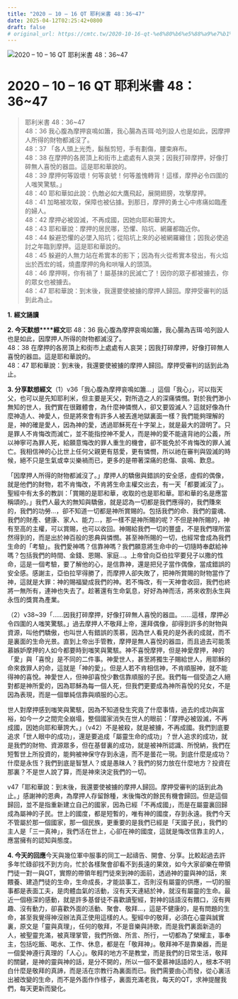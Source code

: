 ```yaml
---
title: "2020 – 10 – 16 QT 耶利米書 48：36~47"
date: 2025-04-12T02:25:42+0800
draft: false
# original_url: https://cmtc.tw/2020-10-16-qt-%e8%80%b6%e5%88%a9%e7%b1%b3%e6%9b%b8-48%ef%bc%9a3647
---
```


![2020 – 10 – 16 QT 耶利米書 48：36\~47](/images/qt.jpg   "2020 – 10 – 16 QT 耶利米書 48：36\~47")

# 2020 – 10 – 16 QT 耶利米書 48：36\~47

> 耶利米書 48：36\~47  
> 48：36 我心腹為摩押哀鳴如簫，我心腸為吉珥‧哈列設人也是如此，因摩押人所得的財物都滅沒了。  
> 48：37 「各人頭上光禿，鬍鬚剪短，手有劃傷，腰束麻布。  
> 48：38 在摩押的各房頂上和街市上處處有人哀哭；因我打碎摩押，好像打碎無人喜悅的器皿。這是耶和華說的。  
> 48：39 摩押何等毀壞！何等哀號！何等羞愧轉背！這樣，摩押必令四圍的人嗤笑驚駭。」  
> 48：40 耶和華如此說：仇敵必如大鷹飛起，展開翅膀，攻擊摩押。  
> 48：41 加略被攻取，保障也被佔據。到那日，摩押的勇士心中疼痛如臨產的婦人。  
> 48：42 摩押必被毀滅，不再成國，因她向耶和華誇大。  
> 48：43 耶和華說：摩押的居民哪，恐懼、陷坑、網羅都臨近你。  
> 48：44 躲避恐懼的必墜入陷坑；從陷坑上來的必被網羅纏住；因我必使追討之年臨到摩押。這是耶和華說的。  
> 48：45 躲避的人無力站在希實本的影下；因為有火從希實本發出，有火焰出於西宏的城，燒盡摩押的角和哄嚷人的頭頂。  
> 48：46 摩押啊，你有禍了！屬基抹的民滅亡了！因你的眾子都被擄去，你的眾女也被擄去。  
> 48：47 耶和華說：到末後，我還要使被擄的摩押人歸回。摩押受審判的話到此為止。

**1.** **經文誦讀**

**2. 今天默想****經文**耶 48：36 我心腹為摩押哀鳴如簫，我心腸為吉珥‧哈列設人也是如此，因摩押人所得的財物都滅沒了。  
48：38 在摩押的各房頂上和街市上處處有人哀哭；因我打碎摩押，好像打碎無人喜悅的器皿。這是耶和華說的。  
48：47 耶和華說：到末後，我還要使被擄的摩押人歸回。摩押受審判的話到此為止。

**3. 分享默想經文**（1）v36「我心腹為摩押哀鳴如簫…」這個「我心」，可以指天父，也可以是先知耶利米，但主要是天父，對所造之人的深痛憐憫。對於我們渺小無知的世人，我們實在很難體會，為什麼神憐憫人，卻又要毀滅人？這就好像為什麼神造人、神愛人，但是將來會有許多人被丟進地獄裏面一樣？我們能夠理解的是，神的確是愛人，因為神的愛，透過耶穌死在十字架上，就是最大的證明了。只是罪人不肯悔改而滅亡，並不能指控神不愛人，而是神的愛不能違背祂的公義，所以神寧可為罪人死，給願意悔改的罪人重生的機會，卻不能免於不肯悔改的罪人滅亡。我相信神的心比世上任何父親更有慈愛，更有憐憫，所以祂在審判與毀滅的時候，絕不只是生氣或幸災樂禍而已，更多的是帶著深痛的悲傷、哀鳴、歎息。

「因摩押人所得的財物都滅沒了。」摩押人的驕傲與錯誤的安全感，虛假的偶像，就是他們的財物，若不肯悔改，不肯將生命主權交出去，有一天「都要滅沒了」。聖經中有太多的教訓：「賞賜的是耶和華，收取的也是耶和華。耶和華的名是應當稱頌的。」我們人最大的無知與驕傲，就是認為一切都是我們應得的，我們賺來的，我們的功勞…，卻不知道一切都是神所賞賜的。包括我們的命、我們的靈魂、我們的財產、健康、家人、能力…，那一樣不是神所賜的呢？不但是神所賜的，神有至高的主權，可以賞賜，也可以收回。神賜給我們一切的豐盛，不是我們理所當然得到的，而是出於神百般的恩典與憐憫。甚至神所賜的一切，也經常會成為我們生命的「考驗」。我們愛神嗎？信靠神嗎？我們願意將生命中的一切隨時奉獻給神嗎？包括我們的時間、金錢、恩賜、家庭…。上帝曾向亞伯拉罕要兒子以撒的性命，這是一個考驗，要了解他的心，是信靠神，還是把兒子當作偶像，當成錯誤的安全感。感謝主，亞伯拉罕得勝了，而摩押人卻失敗了，把神所賞賜的財物當作了神，這就是大罪：神的賜福變成我們的神。若不悔改，有一天神會收回，我們也終將一無所有，連神也失去了。趁著還有生命氣息，好好為神而活，將來收割永生與永恆的獎賞為產業。

（2）v38\~39「……因我打碎摩押，好像打碎無人喜悅的器皿。……這樣，摩押必令四圍的人嗤笑驚駭。」過去摩押人不敬拜上帝，還拜偶像，卻得到許多的財物與資源，叫他們驕傲，也叫世人有錯誤的羡慕，因為世人看見的是外表的成就，而不是裏面的生命光景。直到上帝出手管教，摩押是無人喜悅的器皿，而且過去可能羡慕嫉妒摩押的人如今都要時到嗤笑與驚駭。神不喜悅摩押，但是神愛摩押，神的「愛」與「喜悅」是不同的二件事。神愛世人，甚至將獨生子賜給世人，用耶穌的命來救罪人的命，這就是「神的愛」。但是人若不肯相信神，不肯順服神，就不能得神的喜悅。神愛世人，但神卻喜悅少數信靠順服的子民。我們每一個受造之人絕對都是神所愛的，因為耶穌為每一個人死，但我們更要成為神所喜悅的兒女，不是因為表現，而是一個單純信靠與順服的心志。

世人對摩押感到嗤笑與驚駭，因為不知道發生究竟了什麼事情，過去的成功與富裕，如今一夕之間完全崩塌，整個國家消失在世人的眼前：「摩押必被毀滅，不再成國，因她向耶和華誇大。」（v42）不是被殺，就是被擄，不再成國。我們到底要追求「世人眼中的成功」，還是要追成「屬靈生命的成功」？世人追求的成功，就是我們的財物、資源眾多，但在基督裏的成功，就是被神所認識、所悅納，我們在短暫世上所投資的，能夠被神保守存到永遠，而不是曇花一現。到底什麼是成功？什麼是永恆？我們到底是智慧人？或是愚昧人？我們的努力放在什麼地方？投資在那裏？不是世人說了算，而是神來決定我們的一切。

v47「耶和華說：到末後，我還要使被擄的摩押人歸回。摩押受審判的話到此為止。」感謝神的恩典，為摩押人存留餘種，末後悔改的餘民有機會歸回。但是這個歸回，並不是指重新建立自己的國家，因為已經「不再成國」，而是在屬靈裏回歸成為屬神的子民。世上的國度，都是短暫的，唯有神的國度，存到永遠。我們今天不管屬於那一個國家，那一個民族，更重要的是我們已經是「天國子民」，我們的主人是「三一真神」，我們活在世上，心卻在神的國度，這就是悔改信靠主的人，應當擁有的認知與態度。

**4. 今天的回應**今天與幾位軍中服事的同工一起禱告、開會、分享。比較起過去許多年忙碌卻找不到方向，忙於各樣聚會卻看不到長遠的果效，如今大家卻樂在帶領門徒一對一與QT，實際的帶領年輕門徒來到神的面前，透過神的靈與神的話，來餵養、建造門徒的生命，生命成長，才能談事工，否則沒有屬靈的供應，一切的服事都是表面工夫，是肉體血氣的活動，沒有天天連結於神，就沒有屬靈的生命。最近一個極深的感動，就是許多基督徒不喜歡讀聖經，對神的話語沒有餵口，沒有興趣、沒有動力，卻喜歡外面的活動、聚會、敬拜…，這是不健康的，是有問題的生命，甚至我覺得神沒辦法真正使用這樣的人。聖經中的敬拜，必須在心靈與誠實裏，原文是「靈與真理」，任何的敬拜，不是音樂與詩歌，而是我們裏面新造的人，被聖靈充滿，被真理掌管，我們所做、所言、所行，一切都為了榮耀主，事奉主，包括吃飯、喝水、工作、休息，都是在「敬拜神」。敬拜神不是靠樂器，而是一個愛神遵行真理的「人心」。敬拜的地方不是教堂，而是我們的日常生活，敬拜的關鍵，是神的靈與神的話，是分不開的，所以一個不愛慕神話語的人，根本不明白什麼是敬拜的真諦，而是活在宗教行為裏面而已。我們需要由心而發，從心裏活出被改變的生命，而不是外面作作樣子，裏面充滿老我，每天的QT，求神提醒我們，每天更新而變化。